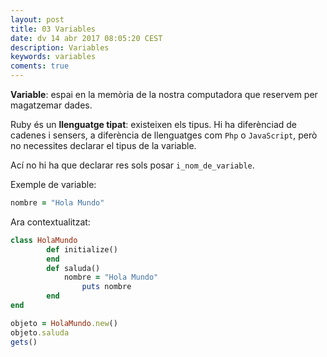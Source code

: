 ```yaml
---
layout: post
title: 03 Variables
date: dv 14 abr 2017 08:05:20 CEST 
description: Variables 
keywords: variables
coments: true
---
```


**Variable**: espai en la memòria de la nostra computadora que reservem per magatzemar dades.

Ruby és un **llenguatge tipat**: existeixen els tipus. Hi ha diferènciad de cadenes i sensers, a diferència de llenguatges com `Php` o `JavaScript`, però no necessites declarar el tipus de la variable.

Ací no hi ha que declarar res sols posar `i_nom_de_variable`.

Exemple de variable:

```ruby
nombre = "Hola Mundo"
```

Ara contextualitzat:

```ruby
class HolaMundo
        def initialize()
        end
        def saluda()
        	nombre = "Hola Mundo"
                puts nombre
        end
end

objeto = HolaMundo.new()
objeto.saluda
gets()
```


